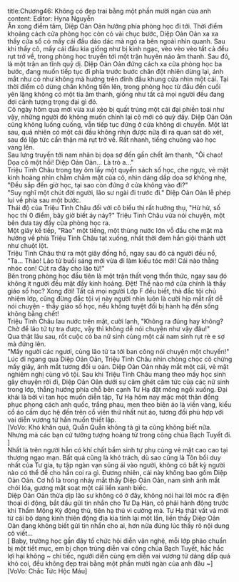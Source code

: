 title:Chương46: Không có đẹp trai bằng một phần mười ngàn của anh
content:
Editor: Hyna Nguyễn<br>Ăn xong điểm tâm, Diệp Oản Oản hướng phía phòng học đi tới. Thời điểm khoảng cách cửa phòng học còn có vài chục bước, Diệp Oản Oản xa xa thấy cửa sổ có mấy cái đầu dáo dác mà ngó ra bên ngoài nhìn quanh. Sau khi thấy cô, mấy cái đầu kia giống như bị kinh ngạc, vèo vèo vèo tất cả đều rụt trở về, trong phòng học truyền tới một trận huyên náo âm thanh. Sau đó, là một trận an tĩnh quỷ dị. Diệp Oản Oản đứng cách xa cửa phòng học ba bước, đang muốn tiếp tục đi phía trước bước chân đột nhiên dừng lại, ánh mắt như có như không mà hướng trên đỉnh đầu khung cửa nhìn một cái. Tại thời điểm cô dừng chân không tiến lên, trong phòng học từ đầu đến cuối yên lặng không có một tia âm thanh, giống như tất cả mọi người đều đang đợi cảnh tượng trọng đại gì đó.<br>Cô ngày hôm qua mới vừa xui xẻo bị quất trúng một cái đại phiền toái như vậy, những người đó không muốn chỉnh lại cô mới có quỷ đây. Diệp Oản Oản cũng không luống cuống, vẫn tiếp tục đứng ở cửa không di chuyển. Một lát sau, quả nhiên có một cái đầu không nhịn được nữa đi ra quan sát dò xét, sau đó lập tức cẩn thận mà rụt trở về. Rất nhanh, tiếng chuông vào học vang lên.<br>Sau lưng truyền tới nam nhân bị dọa sợ đến gần chết âm thanh, "Ôi chao! Dọa cô một hồi! Diệp Oản Oản... Là trò a..."<br>Triệu Tinh Châu trong tay ôm lấy một quyển sách số học, che ngực, vẻ mặt kinh hoảng nhìn chằm chằm mặt của cô, nhìn dáng dấp dọa sợ không nhẹ, "Đều sắp đến giờ học, tại sao còn đứng ở cửa không vào đi?"<br>"Suy nghĩ một chút đời người, lão sư ngài đi trước đi." Diệp Oản Oản lễ phép lui về phía sau một bước.<br>Thái độ của Triệu Tinh Châu đối với cô biểu thị rất hưởng thụ, "Hừ hừ, số học thi 0 điểm, bây giờ biết áy náy?" Triệu Tinh Châu vừa nói chuyện, một bên đưa tay đẩy cửa phòng học ra.<br>Một giây kế tiếp, "Rào" một tiếng, một thùng nước lớn vỗ đầu che mặt mà hướng về phía Triệu Tinh Châu tạt xuống, nhất thời đem hắn giội thành ướt như chuột lột.<br>Triệu Tinh Châu thừ ra một giây đồng hồ, ngay sau đó cả người đều nổ, "Ta... Thảo! Lão tử buổi sáng mới vừa đi làm kiểu tóc mới! Cái nào thằng nhóc con! Cút ra đây cho lão tử!"<br>Bên trong phòng học đầu tiên là một trận thất vọng thổn thức, ngay sau đó không ít người đều mặt đầy kinh hoảng. Đệt! Thế nào mở cửa chính là thầy giáo số học? Xong đời! Tất cả mọi người Lớp F đều biết, thà đắc tội chủ nhiệm lớp, cũng đừng đắc tội vị này người nhìn luôn là cười híp mắt rất dễ nói chuyện - thầy giáo số học, nếu không tuyệt đối bị hành hạ đến sống không bằng chết!<br>Triệu Tinh Châu lau nước trên mặt, cười lạnh, "Không ra đúng hay không? Chờ để lão tử tự tra được, vậy thì không dễ nói chuyện như vậy đâu!"<br>Qua thật lâu sau, rốt cuộc có ba nữ sinh cùng một cái nam sinh rụt rè e sợ mà đứng lên.<br>"Mấy người các ngươi, cùng lão tử ta tới ban công nói chuyện một chuyến!"<br>Lúc đi ngang qua Diệp Oản Oản, Triệu Tinh Châu nhìn chòng chọc cô chừng mấy giây, ánh mắt tương đối u oán. Diệp Oản Oản nháy mắt một cái, vẻ mặt nghiêm nghị cùng vô tội. Sau khi Triệu Tinh Châu mang theo mấy học sinh gây chuyện rời đi, Diệp Oản Oản dưới sự căm ghét căm tức của các nữ sinh trong lớp, thẳng hướng phía chỗ bên cạnh Tư Hạ đặt mông ngồi xuống. Đại khái là bởi vì tan học muốn diễn tập, Tư Hạ hôm nay mặc một thân đồng phục phong cách anh quốc, trắng phau, men theo biên áo là viền vàng, kiểu cổ áo cấm dục hệ đến trên cổ viên thứ nhất nút áo, tương đối phù hợp với vai diễn vương tử hắn muốn thiết lập.<br>[VoVo: Khó khăn quá, Quẫn Quẫn không tả gì ta cũng không biết nữa. Nhưng mà các bạn cứ tưởng tượng hoàng tử trong công chúa Bạch Tuyết đi. ]<br>Nhất là trên người hắn có khí chất bẩm sinh tự phụ cùng vẻ mặt cao cao tại thượng ngạo mạn. Bất quá cũng là khó trách, dù sao cũng là Tôn bối duy nhất của Tư gia, tụ tập ngàn vạn sủng ái vào người, không có bất kỳ người nào có thể để cho hắn coi ra gì. Đương nhiên, cái này không bao gồm Diệp Oản Oản. Cơ hồ là trong nháy mắt thấy Diệp Oản Oản, nam sinh ánh mắt chói lóa, gương mặt soạt một cái liền xanh biếc.<br>Diệp Oản Oản thừa dịp lão sư không có ở đây, không nói hai lời móc ra điện thoại di động, bắt đầu gửi tin nhắn cho Tư Dạ Hàn, cô phải hành động trước khi Thẩm Mộng Kỳ động thủ, tiên hạ thủ vi cường mà. Tư Hạ thật vất vả mời từ cái bộ dạng kinh thiên động địa kia tỉnh lại một lần, liền thấy Diệp Oản Oản đang không biết gửi tin nhắn cho ai, hơn nữa đúng lúc thấy rõ nội dung cô viết...<br>[ Baby, trường học gần đây tổ chức hội diễn văn nghệ, mỗi lớp phảo chuẩn bị một tiết mục, em bị chọn trúng diễn vai công chúa Bạch Tuyết, hắc hắc lợi hại không ~ chỉ tiếc, người diễn cùng em diễn vai vương tử dáng dấp quá khó coi, đều không đẹp trai bằng một phần mười ngàn của anh đâu ~]<br>[VoVo: Chắc Tức Hộc Máu]